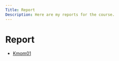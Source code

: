 ```yaml
---
Title: Report
Description: Here are my reports for the course.
---
```


Report
==========================

* [Kmom01](report/kmom01)